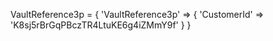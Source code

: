 VaultReference3p = {
    'VaultReference3p'  => {
        'CustomerId' => 'K8sj5rBrGqPBczTR4LtuKE6g4iZMmY9f'
    }
}